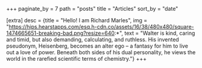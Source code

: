 +++
paginate_by = 7
path = "posts"
title = "Articles"
sort_by = "date"

[extra]
desc = {title = "Hello! I am Richard Marles", img = "https://hips.hearstapps.com/esq.h-cdn.co/assets/16/38/480x480/square-1474665651-breaking-bad.png?resize=640:*", text = "Walter is kind, caring and timid, but also demanding, calculating, and ruthless. His invented pseudonym, Heisenberg, becomes an alter ego – a fantasy for him to live out a love of power. Beneath both sides of his dual personality, he views the world in the rarefied scientific terms of chemistry."}
+++
